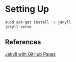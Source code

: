 # Setting Up

```sh
suod apt-get install -y jekyll
jekyll serve
```

## References

[Jekyll with GitHub Pages](https://help.github.com/articles/using-jekyll-as-a-static-site-generator-with-github-pages/)
